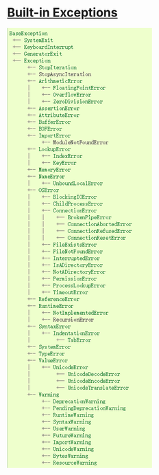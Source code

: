 # [Built-in Exceptions](https://docs.python.org/3/library/exceptions.html)

![](./built_in_exceptions.png)
